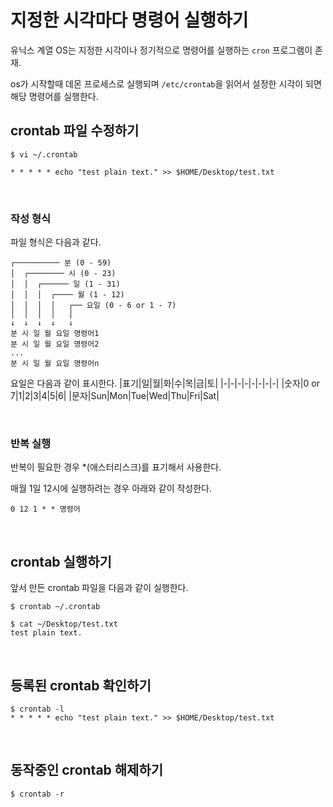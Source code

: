 # 지정한 시각마다 명령어 실행하기

유닉스 계열 OS는 지정한 시각이나 정기적으로 명령어를 실행하는 `cron` 프로그램이 존재.

os가 시작할때 데몬 프로세스로 실행되며 `/etc/crontab`을 읽어서 설정한 시각이 되면 해당 명령어를 실행한다.

## crontab 파일 수정하기

```
$ vi ~/.crontab

* * * * * echo "test plain text." >> $HOME/Desktop/test.txt
```

</br>

### 작성 형식

파일 형식은 다음과 같다.

```
┌────────── 분 (0 - 59)
│  ┌──────── 시 (0 - 23)
│  │  ┌────── 일 (1 - 31)
│  │  │  ┌──── 월 (1 - 12)
│  │  │  │   ┌── 요일 (0 - 6 or 1 - 7)
│  │  │  │   │                
↓  ↓  ↓  ↓   ↓
분 시 일 월 요일 명령어1
분 시 일 월 요일 명령어2
...
분 시 일 월 요일 명령어n
```

요일은 다음과 같이 표시한다.
|표기|일|월|화|수|목|금|토|
|-|-|-|-|-|-|-|-|
|숫자|0 or 7|1|2|3|4|5|6|
|문자|Sun|Mon|Tue|Wed|Thu|Fri|Sat|


</br>

### 반복 실행
반복이 필요한 경우 *(애스터리스크)를 표기해서 사용한다.

매월 1일 12시에 실행하려는 경우 아래와 같이 작성한다.
```
0 12 1 * * 명령어
```

</br>

## crontab 실행하기

앞서 만든 crontab 파일을 다음과 같이 실행한다.

```shell
$ crontab ~/.crontab
```

```shell
$ cat ~/Desktop/test.txt
test plain text.
```

</br>

## 등록된 crontab 확인하기

```shell
$ crontab -l
* * * * * echo "test plain text." >> $HOME/Desktop/test.txt
```

</br>

## 동작중인 crontab 해제하기

```shell
$ crontab -r
```
